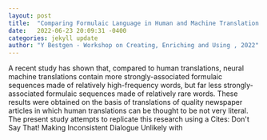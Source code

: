 ```yaml
---
layout: post
title:  "Comparing Formulaic Language in Human and Machine Translation: Insight from a Parliamentary Corpus"
date:   2022-06-23 20:09:31 -0400
categories: jekyll update
author: "Y Bestgen - Workshop on Creating, Enriching and Using , 2022"
---
```

A recent study has shown that, compared to human translations, neural machine translations contain more strongly-associated formulaic sequences made of relatively high-frequency words, but far less strongly-associated formulaic sequences made of relatively rare words. These results were obtained on the basis of translations of quality newspaper articles in which human translations can be thought to be not very literal. The present study attempts to replicate this research using a  Cites: Don't Say That! Making Inconsistent Dialogue Unlikely with